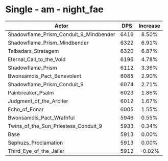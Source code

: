# Single - am - night_fae
| Actor | DPS | Increase |
|---|:---:|:---:|
|Shadowflame_Prism_Conduit_9_Mindbender|6416|8.50%|
|Shadowflame_Prism_Mindbender|6322|6.91%|
|Talbadars_Stratagem|6320|6.87%|
|Eternal_Call_to_the_Void|6196|4.78%|
|Shadowflame_Prism|6112|3.36%|
|Bwonsamdis_Pact_Benevolent|6085|2.90%|
|Shadowflame_Prism_Conduit_9|6074|2.71%|
|Painbreaker_Psalm|6023|1.86%|
|Judgment_of_the_Arbiter|6012|1.67%|
|Echo_of_Eonar|6005|1.55%|
|Bwonsamdis_Pact_Wrathful|5946|0.55%|
|Twins_of_the_Sun_Priestess_Conduit_9|5933|0.34%|
|Base|5913|0.00%|
|Sephuzs_Proclamation|5913|0.00%|
|Third_Eye_of_the_Jailer|5912|-0.02%|
